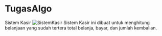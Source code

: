# TugasAlgo
Sistem Kasir
![SistemKasir](https://github.com/Resta134/TugasAlgo/assets/149498121/5e753bcc-3d06-4604-8dfb-3678c41bfbc7)
Sistem Kasir ini dibuat untuk menghitung belanjaan yang sudah tertera total belanja, bayar, dan jumlah kembalian.

